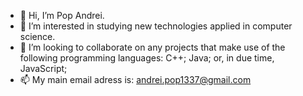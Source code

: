 - 👋 Hi, I’m Pop Andrei.
- 👀 I’m interested in studying new technologies applied in computer science.
- 💞️ I’m looking to collaborate on any projects that make use of the following programming languages: C++; Java; or, in due time, JavaScript;
- 📫 My main email adress is: andrei.pop1337@gmail.com 

<!---
PopAndrei1337/PopAndrei1337 is a ✨ special ✨ repository because its `README.md` (this file) appears on your GitHub profile.
You can click the Preview link to take a look at your changes.
--->
